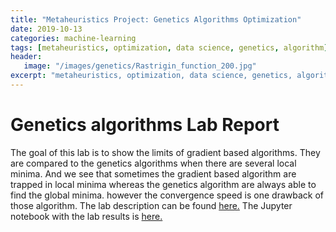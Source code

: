 ```yaml
---
title: "Metaheuristics Project: Genetics Algorithms Optimization"
date: 2019-10-13
categories: machine-learning
tags: [metaheuristics, optimization, data science, genetics, algorithm]
header: 
   image: "/images/genetics/Rastrigin_function_200.jpg"
excerpt: "metaheuristics, optimization, data science, genetics, algorithm"
---
```


# Genetics algorithms Lab Report
The goal of this lab is to show the limits of gradient based algorithms. They are compared to the genetics algorithms when there are several local minima. And we see that sometimes the gradient based algorithm are trapped in local minima whereas the genetics algorithm are always able to find the global minima. however the convergence speed is one drawback of those algorithm. 
The lab description can be found <a href="https://github.com/cjlise/Metaheuristics/blob/master/assign2.pdf">here.</a> 
The Jupyter notebook with the lab results is  <a href="https://github.com/cjlise/Metaheuristics/blob/master/Assignement-2-ID.ipynb">here.</a> 


	